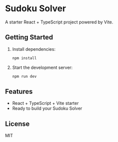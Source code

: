 # Sudoku Solver

A starter React + TypeScript project powered by Vite.

## Getting Started

1. Install dependencies:
    ```bash
    npm install
    ```
2. Start the development server:
    ```bash
    npm run dev
    ```

## Features

- React + TypeScript + Vite starter
- Ready to build your Sudoku Solver

## License

MIT
